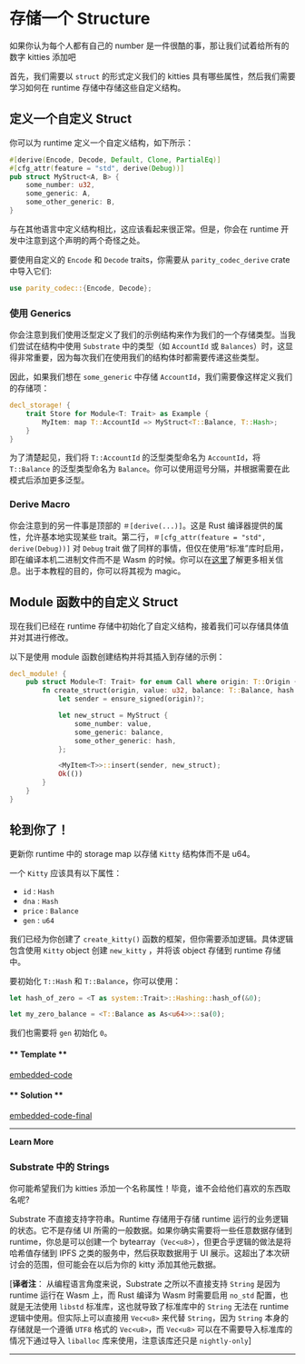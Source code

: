 # 存储一个 Structure

如果你认为每个人都有自己的 number 是一件很酷的事，那让我们试着给所有的数字 kitties 添加吧

首先，我们需要以 `struct` 的形式定义我们的 kitties 具有哪些属性，然后我们需要学习如何在 runtime 存储中存储这些自定义结构。

## 定义一个自定义 Struct

你可以为 runtime 定义一个自定义结构，如下所示：

```rust
#[derive(Encode, Decode, Default, Clone, PartialEq)]
#[cfg_attr(feature = "std", derive(Debug))]
pub struct MyStruct<A, B> {
    some_number: u32,
    some_generic: A,
    some_other_generic: B,
}
```

与在其他语言中定义结构相比，这应该看起来很正常。但是，你会在 runtime 开发中注意到这个声明的两个奇怪之处。

要使用自定义的 `Encode` 和 `Decode` traits，你需要从 `parity_codec_derive` crate 中导入它们:

```rust
use parity_codec::{Encode, Decode};
```

### 使用 Generics

你会注意到我们使用泛型定义了我们的示例结构来作为我们的一个存储类型。当我们尝试在结构中使用 `Substrate` 中的类型（如 `AccountId` 或 `Balances`）时，这显得非常重要，因为每次我们在使用我们的结构体时都需要传递这些类型。

因此，如果我们想在 `some_generic` 中存储 `AccountId`，我们需要像这样定义我们的存储项：

```rust
decl_storage! {
    trait Store for Module<T: Trait> as Example {
        MyItem: map T::AccountId => MyStruct<T::Balance, T::Hash>;
    }
}
```

为了清楚起见，我们将 `T::AccountId` 的泛型类型命名为 `AccountId`，将 `T::Balance` 的泛型类型命名为 `Balance`。你可以使用逗号分隔，并根据需要在此模式后添加更多泛型。

### Derive Macro

你会注意到的另一件事是顶部的 `＃[derive(...)]`。这是 Rust 编译器提供的属性，允许基本地实现某些 trait。第二行，`＃[cfg_attr(feature = "std", derive(Debug))]` 对 `Debug` trait 做了同样的事情，但仅在使用“标准”库时启用，即在编译本机二进制文件而不是 Wasm 的时候。你可以在[这里](https://doc.rust-lang.org/rust-by-example/trait/derive.html)了解更多相关信息。出于本教程的目的，你可以将其视为 magic。

## Module 函数中的自定义 Struct

现在我们已经在 runtime 存储中初始化了自定义结构，接着我们可以存储具体值并对其进行修改。

以下是使用 module 函数创建结构并将其插入到存储的示例：

```rust
decl_module! {
    pub struct Module<T: Trait> for enum Call where origin: T::Origin {
        fn create_struct(origin, value: u32, balance: T::Balance, hash: T::Hash) -> Result {
            let sender = ensure_signed(origin)?;

            let new_struct = MyStruct {
                some_number: value,
                some_generic: balance,
                some_other_generic: hash,
            };

            <MyItem<T>>::insert(sender, new_struct);
            Ok(())
        }
    }
}
```

## 轮到你了！

更新你 runtime 中的 storage map 以存储 `Kitty` 结构体而不是 u64。

一个 `Kitty` 应该具有以下属性：

- `id` : `Hash`
- `dna` : `Hash`
- `price` : `Balance`
- `gen` : `u64`

我们已经为你创建了 `create_kitty()` 函数的框架，但你需要添加逻辑。具体逻辑包含使用 `Kitty` object 创建 `new_kitty` ，并将该 object 存储到 runtime 存储中。

要初始化 `T::Hash` 和 `T::Balance`，你可以使用：

```rust
let hash_of_zero = <T as system::Trait>::Hashing::hash_of(&0);

let my_zero_balance = <T::Balance as As<u64>>::sa(0);
```

我们也需要将 `gen` 初始化 `0`。

<!-- tabs:start -->

#### ** Template **

[embedded-code](../../1/assets/1.6-template.rs ':include :type=code embed-template')

#### ** Solution **

[embedded-code-final](../../1/assets/1.6-finished-code.rs ':include :type=code embed-final')

<!-- tabs:end -->

---

**Learn More**

### Substrate 中的 Strings

你可能希望我们为 kitties 添加一个名称属性！毕竟，谁不会给他们喜欢的东西取名呢?

Substrate 不直接支持字符串。Runtime 存储用于存储 runtime 运行的业务逻辑的状态。它不是存储 UI 所需的一般数据。如果你确实需要将一些任意数据存储到 runtime，你总是可以创建一个 bytearray（`Vec<u8>`），但更合乎逻辑的做法是将哈希值存储到 IPFS 之类的服务中，然后获取数据用于 UI 展示。这超出了本次研讨会的范围，但可能会在以后为你的 kitty 添加其他元数据。

[**译者注**： 从编程语言角度来说，Substrate 之所以不直接支持 `String` 是因为 runtime 运行在 Wasm 上，而 Rust 编译为 Wasm 时需要启用 `no_std` 配置，也就是无法使用 `libstd` 标准库，这也就导致了标准库中的 `String` 无法在 runtime 逻辑中使用。但实际上可以直接用 `Vec<u8>` 来代替 `String`，因为 `String` 本身的存储就是一个遵循 `UTF8` 格式的 `Vec<u8>`，而 `Vec<u8>` 可以在不需要导入标准库的情况下通过导入 `liballoc` 库来使用，注意该库还只是 `nightly-only`]

---

